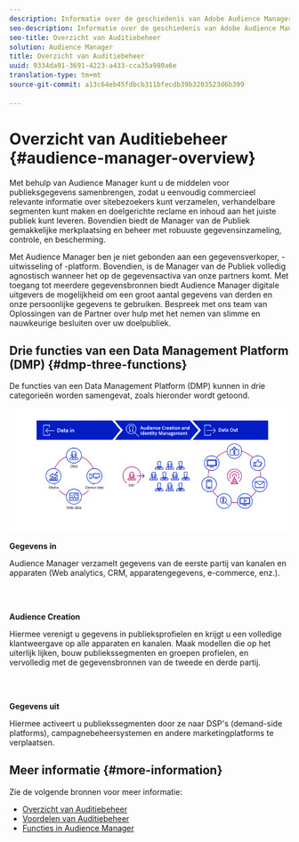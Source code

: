 ```yaml
---
description: Informatie over de geschiedenis van Adobe Audience Manager, de soorten verzamelde gegevens, segmentatie, rapportage en meer.
seo-description: Informatie over de geschiedenis van Adobe Audience Manager, de soorten verzamelde gegevens, segmentatie, rapportage en meer.
seo-title: Overzicht van Auditiebeheer
solution: Audience Manager
title: Overzicht van Auditiebeheer
uuid: 9334da91-3691-4223-a433-cca35a980a6e
translation-type: tm+mt
source-git-commit: a13c64eb45fdbcb311bfecdb39b3203523d6b399

---
```



# Overzicht van Auditiebeheer {#audience-manager-overview}

Met behulp van Audience Manager kunt u de middelen voor publieksgegevens samenbrengen, zodat u eenvoudig commercieel relevante informatie over sitebezoekers kunt verzamelen, verhandelbare segmenten kunt maken en doelgerichte reclame en inhoud aan het juiste publiek kunt leveren. Bovendien biedt de Manager van de Publiek gemakkelijke merkplaatsing en beheer met robuuste gegevensinzameling, controle, en bescherming.

Met Audience Manager ben je niet gebonden aan een gegevensverkoper, -uitwisseling of -platform. Bovendien, is de Manager van de Publiek volledig agnostisch wanneer het op de gegevensactiva van onze partners komt. Met toegang tot meerdere gegevensbronnen biedt Audience Manager digitale uitgevers de mogelijkheid om een groot aantal gegevens van derden en onze persoonlijke gegevens te gebruiken. Bespreek met ons team van Oplossingen van de Partner over hulp met het nemen van slimme en nauwkeurige besluiten over uw doelpubliek.

## Drie functies van een Data Management Platform (DMP) {#dmp-three-functions}

De functies van een Data Management Platform (DMP) kunnen in drie categorieën worden samengevat, zoals hieronder wordt getoond.

![Afbeelding van drie DMP-functies: Gegevens in, Audience Creation, Data Out](/help/using/overview/assets/dmp-functions.png)

**Gegevens in**

Audience Manager verzamelt gegevens van de eerste partij van kanalen en apparaten (Web analytics, CRM, apparatengegevens, e-commerce, enz.).

<br> 

**Audience Creation**

Hiermee verenigt u gegevens in publieksprofielen en krijgt u een volledige klantweergave op alle apparaten en kanalen. Maak modellen die op het uiterlijk lijken, bouw publiekssegmenten en groepen profielen, en vervolledig met de gegevensbronnen van de tweede en derde partij.

<br> 

**Gegevens uit**

Hiermee activeert u publiekssegmenten door ze naar DSP&#39;s (demand-side platforms), campagnebeheersystemen en andere marketingplatforms te verplaatsen.

## Meer informatie {#more-information}

Zie de volgende bronnen voor meer informatie:
* [Overzicht van Auditiebeheer](https://www.adobe.com/analytics/audience-manager.html)
* [Voordelen van Auditiebeheer](https://www.adobe.com/analytics/audience-manager/benefits.html)
* [Functies in Audience Manager](https://www.adobe.com/analytics/audience-manager/features.html)


<!--

## History and Background {#history-and-background}

Audience Manager started as Demdex in 2008. It was acquired by Adobe Systems in 2011 and subsequently rebranded as Audience Manager.

## History {#history}

Since 2008, Audience Manager (formerly, [!UICONTROL Demdex]) has been a pioneer in the on-line audience management market. Audience Manager services power dynamic, multi-channel online data strategies. Our platform and services are used by an array of diverse industries from automobiles (AutoTrader), to airlines (American Airlines), and financial services companies (American Express). Audience Manager uses enterprise-level technology to provide the scale, reliability, analytics, and performance to help your business succeed online. Audience Manager integrates with the Adobe Experience Cloud to help you centralize, manage, and take action on your data assets across a growing number of digitally addressable channels.

## Audience Manager and its Data Management Platform (DMP) {#aam-dmp}

Audience Manager helps you manage your data pipeline. Our service is a catalyst that transforms generic users and raw data signals into actual audience segments used for multi-channel marketing efforts. Additionally, Audience Manager provides tools for tag management and audience analytics while simultaneously meeting the privacy and data security needs of clients and consumers.

![](assets/am_overview_80.png)


-->